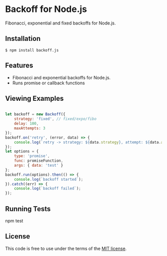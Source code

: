 
# Backoff for Node.js

Fibonacci, exponential and fixed backoffs for Node.js.

## Installation

    $ npm install backoff.js

## Features

  * Fibonacci and exponential backoffs for Node.js.
  * Runs promise or callback functions

## Viewing Examples

```js

let backoff = new Backoff({
    strategy: 'fixed', // fixed/expo/fibo
    delay: 100,
    maxAttempts: 3
});
backoff.on('retry', (error, data) => {
    console.log(`retry -> strategy: ${data.strategy}, attempt: ${data.attempt}, delay: ${data.delay}, error: ${error.message}`);
});
let options = {
    type: 'promise',
    func: promiseFunction,
    args: { data: 'test' }
};
backoff.run(options).then(() => {
    console.log(`backoff started`);
}).catch((err) => {
    console.log(`backoff failed`);
});

```

## Running Tests

npm test

## License

This code is free to use under the terms of the [MIT license](http://mturcotte.mit-license.org/).
